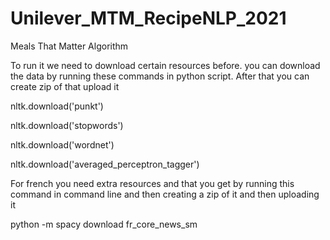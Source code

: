 # Unilever_MTM_RecipeNLP_2021
Meals That Matter Algorithm

To run it we need to download certain resources before. you can download the data by running these commands in python script. After that you can create zip of that upload it

nltk.download('punkt')

nltk.download('stopwords')

nltk.download('wordnet')

nltk.download('averaged_perceptron_tagger')

For french you need extra resources and that you get by running this command in command line and then creating a zip of it and then uploading it

python -m spacy download fr_core_news_sm

